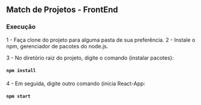 ## Match de Projetos - FrontEnd

### Execução

1 - Faça clone do projeto para alguma pasta de sua preferência.
2 - Instale o npm, gerenciador de pacotes do node.js.

3 - No diretório raiz do projeto, digite o comando (instalar pacotes):
#### `npm install`

4 - Em seguida, digite outro comando (inicia React-App:
#### `npm start`
